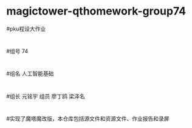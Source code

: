 # magictower-qthomework-group74
#pku程设大作业  
#
#组号 74 
#
#组名 人工智能基础 
#
#组长 元铭宇 组员 廖丁鸥 梁泽名
#
#
#实现了魔塔魔改版，本仓库包括源文件和资源文件、作业报告和录屏
